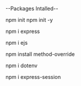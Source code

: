 
--Packages Intalled--


npm init
npm init -y

npm i express

npm i ejs

npm install method-override

npm i dotenv

npm i express-session



